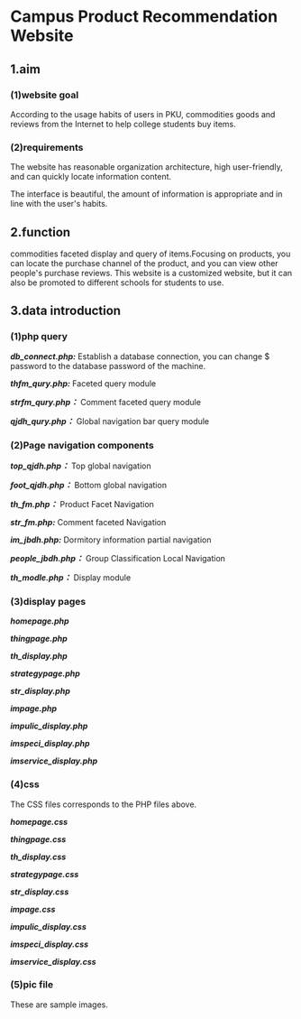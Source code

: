 # Campus Product Recommendation Website

## 1.aim

### (1)website goal ###
According to the usage habits of users in PKU, commodities goods and reviews from the Internet to help college students buy items. 

### (2)requirements ###

The website has reasonable organization architecture, high user-friendly, and can quickly locate information content.

The interface is beautiful, the amount of information is appropriate and in line with the user's habits.

## 2.function

commodities faceted display and query of items.Focusing on products, you can locate the purchase channel of the product, and you can view other people's purchase reviews. This website is a customized website, but it can also be promoted to different schools for students to use.

## 3.data introduction

### (1)php query ###
***db_connect.php:***	Establish a database connection, you can change $ password to the database password of the machine.

***thfm_qury.php:***    Faceted query module

***strfm_qury.php：***  Comment faceted query module

***qjdh_qury.php：***   Global navigation bar query module

### (2)Page navigation components ###
***top_qjdh.php：***    Top global navigation

***foot_qjdh.php：***   Bottom global navigation

***th_fm.php：***       Product Facet Navigation

***str_fm.php:***       Comment faceted Navigation

***im_jbdh.php:***      Dormitory information partial navigation

***people_jbdh.php：*** Group Classification Local Navigation

***th_modle.php：***    Display module
					
### (3)display pages ###	
***homepage.php***

***thingpage.php***	

***th_display.php***	

***strategypage.php***

***str_display.php***	

***impage.php***

***impulic_display.php***	

***imspeci_display.php***	

***imservice_display.php***	

### (4)css ###	
The CSS files corresponds to the PHP files above.

***homepage.css***

***thingpage.css***	

***th_display.css***	

***strategypage.css***	

***str_display.css***		

***impage.css***	

***impulic_display.css***	

***imspeci_display.css***	

***imservice_display.css***			

### (5)pic file ###
These are sample images.

